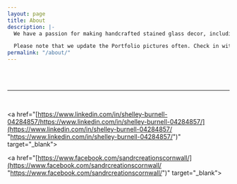 ```yaml
---
layout: page
title: About
description: |-
  We have a passion for making handcrafted stained glass decor, including stepping stones, sun catchers, cupboard doors, and more.

  Please note that we update the Portfolio pictures often. Check in with us often.
permalink: "/about/"
---
```

<!--img class="col one right" src="/img/prof_pic.jpg"-->

<br/>
<!--p>Write your biography here.</p-->

<br/>
<hr/>
<br/>
<span class="contacticon center">

<a href="/contact"><i class="fa fa-envelope-square"></i></a>

<a href="[https://www.linkedin.com/in/shelley-burnell-04284857/https://www.linkedin.com/in/shelley-burnell-04284857/](https://www.linkedin.com/in/shelley-burnell-04284857/ "https://www.linkedin.com/in/shelley-burnell-04284857/")" target="_blank"><i class="fa fa-linkedin-square"></i></a> 

<a href="[https://www.facebook.com/sandrcreationscornwall/](https://www.facebook.com/sandrcreationscornwall/ "https://www.facebook.com/sandrcreationscornwall/")" target="_blank"><i class="fa fa-facebook-square"></i></a>

<!--a href="https://twitter.com" target="_blank"><i class="fa fa-twitter-square"></i></a--> </span>

<!--div class="col three caption">
You can even add a little note about which of these is the best way to reach you.
</div-->